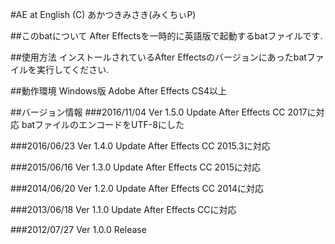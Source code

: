 ﻿#AE at English
(C) あかつきみさき(みくちぃP)

##このbatについて
After Effectsを一時的に英語版で起動するbatファイルです.

##使用方法
インストールされているAfter Effectsのバージョンにあったbatファイルを実行してください.

##動作環境
Windows版 Adobe After Effects CS4以上

##バージョン情報
###2016/11/04 Ver 1.5.0 Update
After Effects CC 2017に対応
batファイルのエンコードをUTF-8にした

###2016/06/23 Ver 1.4.0 Update
After Effects CC 2015.3に対応

###2015/06/16 Ver 1.3.0 Update
After Effects CC 2015に対応

###2014/06/20 Ver 1.2.0 Update
After Effects CC 2014に対応

###2013/06/18 Ver 1.1.0 Update
After Effects CCに対応

###2012/07/27 Ver 1.0.0 Release
